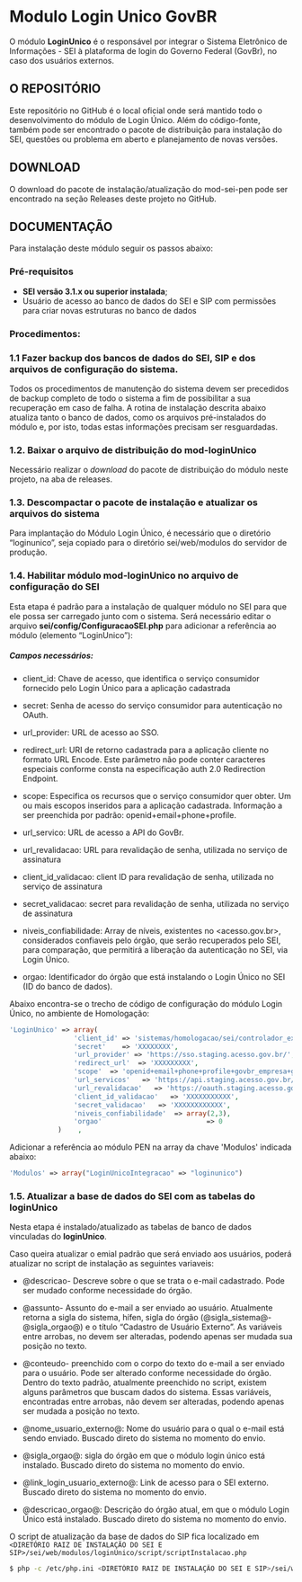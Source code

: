 # Modulo Login Unico GovBR

O módulo **LoginUnico** é o responsável por integrar o Sistema Eletrônico de Informações - SEI à plataforma de login do Governo Federal (GovBr), no caso dos usuários externos.

## O REPOSITÓRIO

Este repositório no GitHub é o local oficial onde será mantido todo o desenvolvimento do módulo de Login Único. Além do código-fonte, também pode ser encontrado o pacote de distribuição para instalação do SEI, questões ou problema em aberto e planejamento de novas versões.


## DOWNLOAD

O download do pacote de instalação/atualização do mod-sei-pen pode ser encontrado na seção Releases deste projeto no GitHub. 


## DOCUMENTAÇÃO

Para instalação deste módulo seguir os passos abaixo:

### Pré-requisitos
 - **SEI versão 3.1.x ou superior instalada**;
 - Usuário de acesso ao banco de dados do SEI e SIP com permissões para criar novas estruturas no banco de dados


 ### Procedimentos:

### 1.1 Fazer backup dos bancos de dados do SEI, SIP e dos arquivos de configuração do sistema.

Todos os procedimentos de manutenção do sistema devem ser precedidos de backup completo de todo o sistema a fim de possibilitar a sua recuperação em caso de falha. A rotina de instalação descrita abaixo atualiza tanto o banco de dados, como os arquivos pré-instalados do módulo e, por isto, todas estas informações precisam ser resguardadas.

### 1.2. Baixar o arquivo de distribuição do **mod-loginUnico**

Necessário realizar o _download_ do pacote de distribuição do módulo neste projeto, na aba de releases.


### 1.3. Descompactar o pacote de instalação e atualizar os arquivos do sistema

Para implantação do Módulo Login Único, é necessário que o diretório “loginunico”, seja copiado para o diretório sei/web/modulos do servidor de produção.

### 1.4.  Habilitar módulo **mod-loginUnico** no arquivo de configuração do SEI

Esta etapa é padrão para a instalação de qualquer módulo no SEI para que ele possa ser carregado junto com o sistema. Será necessário editar o arquivo **sei/config/ConfiguracaoSEI.php** para adicionar a referência ao módulo (elemento “LoginUnico”):

##### Campos necessários:

-  client_id: Chave de acesso, que identifica o serviço consumidor fornecido pelo Login Único para a aplicação cadastrada

-  secret: Senha de acesso do serviço consumidor para autenticação no OAuth.

-  url_provider: URL de acesso ao SSO.

-  redirect_url: URI de retorno cadastrada para a aplicação cliente no formato URL Encode. Este parâmetro não pode conter caracteres especiais conforme consta na especificação auth 2.0 Redirection Endpoint.

-  scope: Especifica os recursos que o serviço consumidor quer obter. Um ou mais escopos inseridos para a aplicação cadastrada. Informação a ser preenchida por padrão: openid+email+phone+profile.

-  url_servico: URL de acesso a API do GovBr.

-  url_revalidacao: URL para revalidação de senha, utilizada no serviço de assinatura

-  client_id_validacao: client ID para revalidação de senha, utilizada no serviço de assinatura

-  secret_validacao: secret para revalidação de senha, utilizada no serviço de assinatura

-  niveis_confiabilidade: Array de níveis, existentes no <acesso.gov.br>, considerados confiaveis pelo órgão, que serão recuperados pelo SEI, para comparação, que permitirá a liberação da autenticação no SEI, via Login Único.

-  orgao: Identificador do órgão que está instalando o Login Único no SEI (ID do banco de dados).


Abaixo encontra-se o trecho de código de configuração do módulo Login Único, no ambiente de Homologação:



```php
'LoginUnico' => array(
                'client_id' => 'sistemas/homologacao/sei/controlador_externo',
                'secret'    => 'XXXXXXXX',
                'url_provider' => 'https://sso.staging.acesso.gov.br/',
                'redirect_url'  => 'XXXXXXXXX',
                'scope'  => 'openid+email+phone+profile+govbr_empresa+govbr_confiabilidades',
                'url_servicos'   => 'https://api.staging.acesso.gov.br/',
                'url_revalidacao'   => 'https://oauth.staging.acesso.gov.br/v1/',
                'client_id_validacao'   => 'XXXXXXXXXXX',
                'secret_validacao'   => 'XXXXXXXXXXXX',
                'niveis_confiabilidade'  => array(2,3),
                'orgao'                          => 0
            )    ,
```

Adicionar a referência ao módulo PEN na array da chave 'Modulos' indicada abaixo:

```php
'Modulos' => array("LoginUnicoIntegracao" => "loginunico")
```



### 1.5. Atualizar a base de dados do SEI com as tabelas do **loginUnico**

Nesta etapa é instalado/atualizado as tabelas de banco de dados vinculadas do **loginUnico**. 

Caso queira atualizar o emial padrão que será enviado aos usuários, poderá atualizar no script de instalação as seguintes variaveis:

-  @descricao- Descreve sobre o que se trata o e-mail cadastrado. Pode ser mudado conforme necessidade do órgão.

-  @assunto- Assunto do e-mail a ser enviado ao usuário. Atualmente retorna a sigla do sistema, hífen, sigla do órgão (@sigla_sistema@-@sigla_orgao@) e o título “Cadastro de Usuário Externo”. As variáveis entre arrobas, no devem ser alteradas, podendo apenas ser mudada sua posição no texto.

-  @conteudo- preenchido com o corpo do texto do e-mail a ser enviado para o usuário. Pode ser alterado conforme necessidade do órgão. Dentro do texto padrão, atualmente preenchido no script, existem alguns parâmetros que buscam dados do sistema. Essas variáveis, encontradas entre arrobas, não devem ser alteradas, podendo apenas ser mudada a posição no texto.

-  @nome_usuario_externo@: Nome do usuário para o qual o e-mail está sendo enviado. Buscado direto do sistema no momento do envio.

-  @sigla_orgao@: sigla do órgão em que o módulo login único está instalado. Buscado direto do sistema no momento do envio.

-  @link_login_usuario_externo@: Link de acesso para o SEI externo. Buscado direto do sistema no momento do envio.

-  @descricao_orgao@: Descrição do órgão atual, em que o módulo Login Único está instalado. Buscado direto do sistema no momento do envio.

O script de atualização da base de dados do SIP fica localizado em ```<DIRETÓRIO RAIZ DE INSTALAÇÃO DO SEI E SIP>/sei/web/modulos/loginUnico/script/scriptInstalacao.php```

```bash
$ php -c /etc/php.ini <DIRETÓRIO RAIZ DE INSTALAÇÃO DO SEI E SIP>/sei/web/modulos/loginUnico/script/scriptInstalacao.php
```


